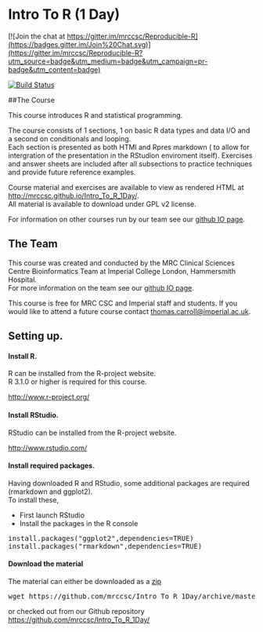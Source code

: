 # Intro To R (1 Day) 

[![Join the chat at https://gitter.im/mrccsc/Reproducible-R](https://badges.gitter.im/Join%20Chat.svg)](https://gitter.im/mrccsc/Reproducible-R?utm_source=badge&utm_medium=badge&utm_campaign=pr-badge&utm_content=badge)

[![Build Status](https://travis-ci.org/mrccsc/Intro_To_R_1Day.svg?branch=master)](https://travis-ci.org/mrccsc/Intro_To_R_1Day)


##The Course

This course introduces R and statistical programming.

The course consists of 1 sections, 1 on basic R data types and data I/O and a second on conditionals and looping.  
Each section is presented as both HTMl and Rpres markdown ( to allow for intergration of the presentation in the RStudion enviroment itself).  Exercises and answer sheets are included after all subsections to practice techniques and provide future reference examples. 

Course material and exercises are available to view as rendered HTML at http://mrccsc.github.io/Intro_To_R_1Day/.  
All material is available to download under GPL v2 license.

For  information on other courses run by our team see our [github IO page](http://mrccsc.github.io/training/).


## The Team
This course was created and conducted by the MRC Clinical Sciences Centre Bioinformatics Team at Imperial College London, Hammersmith Hospital.  
For more information on the team see our [github IO page](http://mrccsc.github.io/).


This course is free for MRC CSC and Imperial staff and students. If you would like to attend a future course contact thomas.carroll@imperial.ac.uk.

## Setting up.


#### Install R.

R can be installed from the R-project website.  
R 3.1.0 or higher is required for this course.

http://www.r-project.org/

#### Install RStudio.

RStudio can be installed from the R-project website. 

http://www.rstudio.com/

#### Install required packages.

Having downloaded R and RStudio, some additional packages are required (rmarkdown and ggplot2).  
To install these,
* First launch RStudio
* Install the packages in the R console
<pre>
install.packages("ggplot2",dependencies=TRUE)
install.packages("rmarkdown",dependencies=TRUE)
</pre>

#### Download the material
The material can either be downloaded as a [zip](https://github.com/mrccsc/Intro_To_R_1Day/archive/master.zip)
<pre>
wget https://github.com/mrccsc/Intro_To_R_1Day/archive/master.zip ./
</pre>
or checked out from our Github repository
https://github.com/mrccsc/Intro_To_R_1Day/
